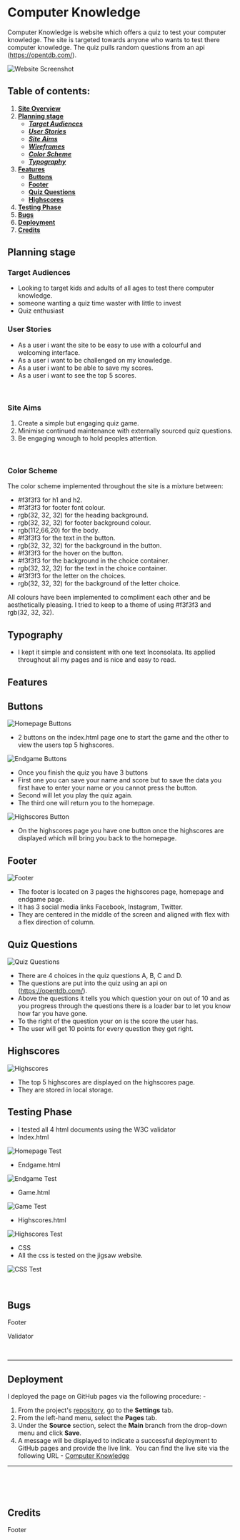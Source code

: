 # **Computer Knowledge**

Computer Knowledge is website which offers a quiz to test your computer knowledge. The site is targeted towards anyone who wants to test there computer knowledge. The quiz pulls random questions from an api (https://opentdb.com/).

![Website Screenshot](assets/images/homepage-responsive.png)
​
## Table of contents:
1. [**Site Overview**](#site-overview)
1. [**Planning stage**](#planning-stage)
    * [***Target Audiences***](#target-audiences)
    * [***User Stories***](#user-stories)
    * [***Site Aims***](#site-aims)
    * [***Wireframes***](#wireframes)
    * [***Color Scheme***](#color-scheme)
    * [***Typography***](#typography)
1. [**Features**](#features)
    * [**Buttons**](#buttons)
    * [**Footer**](#footer)
    * [**Quiz Questions**](#quiz)
    * [**Highscores**](#highscores)
1. [**Testing Phase**](#testing-phase)
1. [**Bugs**](#bugs)
1. [**Deployment**](#deployment)
1. [**Credits**](#credits)
   
## **Planning stage**
### **Target Audiences**
 - ​Looking to target kids and adults of all ages to test there computer knowledge.
 - someone wanting a quiz time waster with little to invest
 - Quiz enthusiast

### **User Stories** 

 - As a user i want the site to be easy to use with a colourful and welcoming interface.
 - As a user i want to be challenged on my knowledge.
 - As a user i want to be able to save my scores.
 - As a user i want to see the top 5 scores.
 
​
​
### **Site Aims**

1. Create a simple but engaging quiz game.
2. Minimise continued maintenance with externally sourced quiz questions.
3. Be engaging wnough to hold peoples attention. 

​
### **Color Scheme**

The color scheme implemented throughout the site is a mixture between:

- #f3f3f3 for h1 and h2.
- #f3f3f3 for footer font colour.
- rgb(32, 32, 32) for the heading background.
- rgb(32, 32, 32) for footer background colour.
- rgb(112,66,20) for the body.
- #f3f3f3 for the text in the button.
- rgb(32, 32, 32) for the background in the button.
- #f3f3f3 for the hover on the button.
- #f3f3f3 for the background in the choice container.
- rgb(32, 32, 32) for the text in the choice container.
- #f3f3f3 for the letter on the choices.
- rgb(32, 32, 32) for the background of the letter choice.

All colours have been implemented to compliment each other and be aesthetically pleasing. I tried to keep to a theme of using #f3f3f3 and rgb(32, 32, 32).
 
## **Typography**

- I kept it simple and consistent with one text Inconsolata. Its applied throughout all my pages and is nice and easy to read.

## **Features**
## **Buttons**

![Homepage Buttons](assets/images/buttons-1.png)

- 2 buttons on the index.html page one to start the game and the other to view the users top 5 highscores.
 
![Endgame Buttons](assets/images/buttons-2.png)

- Once you finish the quiz you have 3 buttons
- First one you can save your name and score but to save the data you first have to enter your name or you cannot press the button.
- Second will let you play the quiz again.
- The third one will return you to the homepage.
  
   
![Highscores Button](assets/images/buttons-3.png)

- On the highscores page you have one button once the highscores are displayed which will bring you back to the homepage.


## **Footer**

![Footer](assets/images/footer.png)

- The footer is located on 3 pages the highscores page, homepage and endgame page.
- It has 3 social media links Facebook, Instagram, Twitter.
- They are centered in the middle of the screen and aligned with flex with a flex direction of column.



## **Quiz Questions**

![Quiz Questions](assets/images/quiz-questions.png)

- There are 4 choices in the quiz questions A, B, C and D.
- The questions are put into the quiz using an api on (https://opentdb.com/).
- Above the questions it tells you which question your on out of 10 and as you progress through the questions there is a loader bar to let you know how far you have gone.
- To the right of the question your on is the score the user has.
- The user will get 10 points for every question they get right.

## **Highscores**

![Highscores](assets/images/highscores.png)

- The top 5 highscores are displayed on the highscores page.
- They are stored in local storage.

## **Testing Phase**
- I tested all 4 html documents using the W3C validator
- Index.html
  

![Homepage Test](assets/images/index-validate.png)

  - Endgame.html

![Endgame Test](assets/images/endgame-validate.png)

  - Game.html

​![Game Test](assets/images/game-validate.png)

  - Highscores.html
    

​![Highscores Test](assets/images/highscores-validate.png)

  - CSS
  - All the css is tested on the jigsaw website.

​![CSS Test](assets/images/css-validate.png)


​
## **Bugs**

Footer 

Validator 


​
***
## **Deployment**
I deployed the page on GitHub pages via the following procedure: -
​
1. From the project's [repository](pageurl), go to the **Settings** tab.
2. From the left-hand menu, select the **Pages** tab.
3. Under the **Source** section, select the **Main** branch from the drop-down menu and click **Save**.
4. A message will be displayed to indicate a successful deployment to GitHub pages and provide the live link.
​
You can find the live site via the following URL - [Computer Knowledge](https://peterq93.github.io/quiz/)
***
​

​
## **Credits**


Footer



​
​